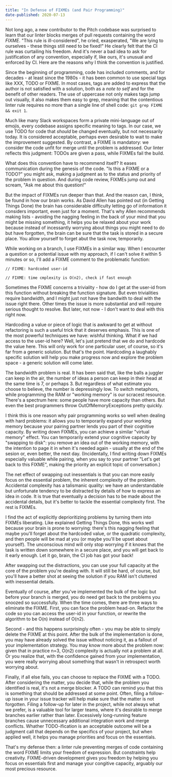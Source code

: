 ```yaml
---
title: "In Defense of FIXMEs (and Pair Programming)"
date-published: 2020-07-13
---
```


Not long ago, a new contributor to the Pitch codebase was surprised to learn that our linter blocks merges of pull requests containing the word _FIXME_. "This rule is ill-considered", he cried, exasperated, "We are lying to ourselves - these things still need to be fixed!" He clearly felt that the CI rule was curtailing his freedom. And it's never a bad idea to ask for justification of any convention, especially if, like ours, it's unusual and enforced by CI. Here are the reasons why I think the convention is justified.

Since the beginning of programming, code has included comments, and for decades - at least since the 1980s - it has been common to use special tags like XXX, TODO or FIXME. In most cases, tags are added to express that the author is not satisfied with a solution, both as a _note to self_ and for the benefit of other readers. The use of uppercase not only makes tags jump out visually, it also makes them easy to grep, meaning that the contentious linter rule requires no more than a single line of shell code: `git grep FIXME && exit 1`.

Much like many Slack workspaces form a private mini-language out of emojis, every codebase assigns specific meaning to tags. In our case, we use TODO for code that _should_ be changed eventually, but not necessarily today. It is considered acceptable, perhaps even desirable to wait to make the improvement suggested. By contrast, a FIXME is mandatory: we consider the code unfit for merge until the problem is addressed. Our linter reflects this judgment: TODOs are given a pass, while FIXMEs fail the build.

What does this convention have to recommend itself? It eases communication during the genesis of the code. "Is this a FIXME or a TODO?" you might ask, making a judgment as to the status and priority of the problem in question. And during code review, FIXMEs jump out and scream, "Ask me about this question!"

But the impact of FIXMEs run deeper than that. And the reason can, I think, be found in how our brain works. As David Allen has pointed out (in Getting Things Done) the brain has considerable difficulty letting go of information it considers important, even just for a moment. That's why Allen recommends making lists - avoiding the nagging feeling in the back of your mind that you might be missing something, it helps you be relaxed about your work because instead of incessantly worrying about things you might need to do but have forgotten, the brain can be sure that the task is stored in a secure place. You allow yourself to forget abut the task now, temporarily.

While working on a branch, I use FIXMEs in a similar way. When I encounter a question or a potential issue with my approach, if I can't solve it within 5 minutes or so, I'll add a FIXME comment to the problematic function:

```
// FIXME: hardcoded user-id

// FIXME: time cmplexity is O(n2), check if fast enough
```

Sometimes the FIXME concerns a triviality - how do I get at the user-id from this function without breaking the function signature. But even trivialities require bandwidth, and I might just not have the bandwith to deal with the issue right there. Other times the issue is more substantial and will require serious thought to resolve. But later, not now - I don't want to deal with this right now.

Hardcoding a value or piece of logic that is awkward to get at without refactoring is such a useful trick that it deserves emphasis. This is one of the most powerful techniques we have: wishful thinking. What if we had access to the user-id here? Well, let's just pretend that we do and hardcode the value here. This will only work for one particular user, of course, so it's far from a generic solution. But that's the point. Hardcoding a laughably specific solution will help you make progress now and explore the problem space - a generic solution will come later.

The bandwidth problem is real. It has been said that, like the balls a juggler can keep in the air, the number of ideas a person can keep in their head at the same time is 7, or perhaps 3. But regardless of what estimate you choose to believe, the number is depressingly low. To switch metaphors, while programming the RAM or "working memory" is our scracest resource. There's a spectrum here: some people have more capacity than others. But even the best programmers throw OutOfMemoryExceptions pretty quickly.

I think this is one reason why pair programming works so well when dealing with hard problems: it allows you to temporarily expand your working memory because your pairing partner lends you part of their cognitive capacity. By writing down FIXMEs, you can achieve a similar "virtual memory" effect. You can temporarily extend your cognitive capacity by "swapping to disk": you remove an idea out of the working memory, with the intention to page it in when it's needed again - usually at the end of the sesion or, even better, the next day. (Incidentally, I find writing down FIXMEs especially valuable while pairing, when you say to your partner "Let's get back to this FIXME", making the priority an explicit topic of conversation.)

The net effect of swapping out inessentials is that you can more easily focus on the essential problem, the inherent complexity of the problem. Accidental complexity has a talismanic quality: we have an understandable but unfortunate tendency to be distracted by details of how to express an idea in code. It is true that eventually a decision has to be made about the accidental details, but it's better to tackle the essential complexity first. The rest is FIXMEs.

I find the act of explicitly deprioritizing problems by turning them into FIXMEs liberating. Like explained Getting Things Done, this works well because your brain is prone to worrying: there's this nagging feeling that maybe you'll forget about the hardcoded value, or the quadratic complexity, and then people will be mad at you (or maybe you'll be upset about yourself). The unconscious mind will only stop worrying if it knows that the task is written down somewhere in a secure place, and you will get back to it early enough. Let it go, brain, the CI job has got your back!

After swapping out the distractions, you can use your full capacity at the core of the problem you're dealing with. It will still be hard, of course, but you'll have a better shot at seeing the solution if you RAM isn't cluttered with inessential details. 

Eventually of course, after you've implemented the bulk of the logic but before your branch is merged, you do need get back to the problems you snoozed so successfully. When the time comes, there are three ways to eliminate the FIXME. First, you can face the problem head-on. Refactor the code so you can access the user-id in your function, or rewrite the algorithm to be O(n) instead of O(n2).

Second - and this happens surprisingly often - you may be able to simply delete the FIXME at this point. After the bulk of the implementation is done, you may have already solved the issue without noticing it, as a fallout of your implementation strategy. You may know more about the problem now: given that in practice n=3, O(n2) complexity is actually not a problem at all. Or you realize that, with the confidence gained from your implementation, you were really worrying about something that wasn't in retrospect worth worrying about.

Finally, if all else fails, you can choose to replace the FIXME with a TODO. After considering the matter, you decide that, while the problem you identified is real, it's not a merge blocker. A TODO can remind you that this is something that should be addressed at some point. Often, filing a follow-up issue in your issue tracker will help make sure that the matter is not forgotten. Filing a follow-up for later in the project, while not always what we prefer, is a valuable tool for larger teams, where it's desirable to merge branches earlier rather than later. Excessively long-running feature branches cause unnecessary additional integration work and merge conflicts. Whather TODO-ification is an acceptable outcome will be a judgment call that depends on the specifics of your project, but when applied well, it helps you manage priorities and focus on the essentials.

That's my defense then: a linter rule preventing merges of code containing the word FIXME limits your freedom of expression. But constraints help creativity. FIXME-driven development gives you freedom by helping you focus on essentials first and manage your congitive capacity, arguably our most precious resource.
